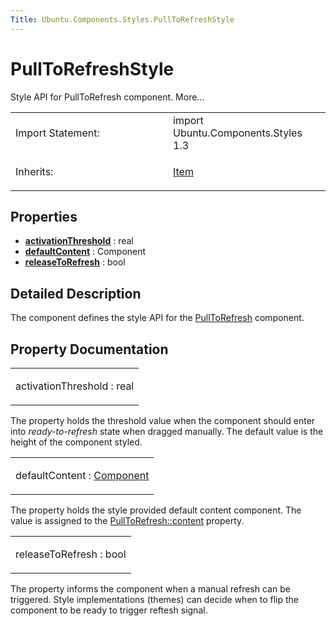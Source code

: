 ```yaml
---
Title: Ubuntu.Components.Styles.PullToRefreshStyle
---
```

        
PullToRefreshStyle
==================

<span class="subtitle"></span>
Style API for PullToRefresh component. More...

<table>
<colgroup>
<col width="50%" />
<col width="50%" />
</colgroup>
<tbody>
<tr class="odd">
<td>Import Statement:</td>
<td>import Ubuntu.Components.Styles 1.3</td>
</tr>
<tr class="even">
<td>Inherits:</td>
<td><p><a href="QtQuick.Item.md">Item</a></p></td>
</tr>
</tbody>
</table>

<span id="properties"></span>
Properties
----------

-   ****[activationThreshold](#activationThreshold-prop)**** : real
-   ****[defaultContent](#defaultContent-prop)**** : Component
-   ****[releaseToRefresh](#releaseToRefresh-prop)**** : bool

<span id="details"></span>
Detailed Description
--------------------

The component defines the style API for the [PullToRefresh](../Ubuntu.Components.PullToRefresh.md) component.

Property Documentation
----------------------

<table>
<colgroup>
<col width="100%" />
</colgroup>
<tbody>
<tr class="odd">
<td><p><span id="activationThreshold-prop"></span><span class="name">activationThreshold</span> : <span class="type">real</span></p></td>
</tr>
</tbody>
</table>

The property holds the threshold value when the component should enter into *ready-to-refresh* state when dragged manually. The default value is the height of the component styled.

<table>
<colgroup>
<col width="100%" />
</colgroup>
<tbody>
<tr class="odd">
<td><p><span id="defaultContent-prop"></span><span class="name">defaultContent</span> : <span class="type"><a href="QtQml.Component.md">Component</a></span></p></td>
</tr>
</tbody>
</table>

The property holds the style provided default content component. The value is assigned to the [PullToRefresh::content](../Ubuntu.Components.PullToRefresh.md#content-prop) property.

<table>
<colgroup>
<col width="100%" />
</colgroup>
<tbody>
<tr class="odd">
<td><p><span id="releaseToRefresh-prop"></span><span class="name">releaseToRefresh</span> : <span class="type">bool</span></p></td>
</tr>
</tbody>
</table>

The property informs the component when a manual refresh can be triggered. Style implementations (themes) can decide when to flip the component to be ready to trigger reftesh signal.

